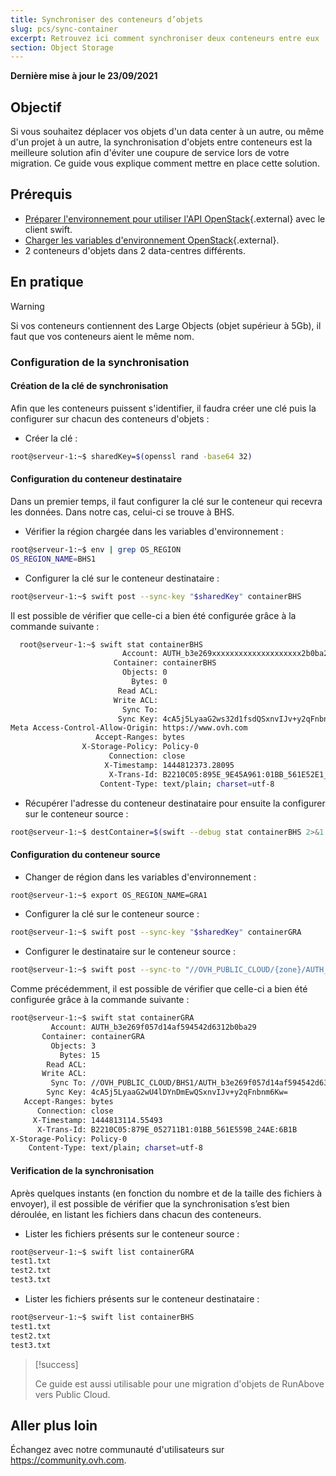 ```yaml
---
title: Synchroniser des conteneurs d’objets
slug: pcs/sync-container
excerpt: Retrouvez ici comment synchroniser deux conteneurs entre eux
section: Object Storage
---
```


**Dernière mise à jour le 23/09/2021**

## Objectif

Si vous souhaitez déplacer vos objets d'un data center à un autre, ou même d'un projet à un autre, la synchronisation d'objets entre conteneurs est la meilleure solution afin d'éviter une coupure de service lors de votre migration. Ce guide vous explique comment mettre en place cette solution.

## Prérequis

- [Préparer l'environnement pour utiliser l'API OpenStack](https://docs.ovh.com/fr/public-cloud/preparer-lenvironnement-pour-utiliser-lapi-openstack/){.external} avec le client swift.
- [Charger les variables d'environnement OpenStack](https://docs.ovh.com/fr/public-cloud/charger-les-variables-denvironnement-openstack/){.external}.
- 2 conteneurs d'objets dans 2 data-centres différents.

## En pratique

> [!warning]
>
> Si vos conteneurs contiennent des Large Objects (objet supérieur à 5Gb), il faut que vos conteneurs aient le même nom.
>

### Configuration de la synchronisation

#### Création de la clé de synchronisation

Afin que les conteneurs puissent s'identifier, il faudra créer une clé puis la configurer sur chacun des conteneurs d'objets :

- Créer la clé :

```bash
root@serveur-1:~$ sharedKey=$(openssl rand -base64 32)
```

#### Configuration du conteneur destinataire

Dans un premier temps, il faut configurer la clé sur le conteneur qui recevra les données. Dans notre cas, celui-ci se trouve à BHS.

- Vérifier la région chargée dans les variables d'environnement :

```bash
root@serveur-1:~$ env | grep OS_REGION
OS_REGION_NAME=BHS1
```

- Configurer la clé sur le conteneur destinataire :

```bash
root@serveur-1:~$ swift post --sync-key "$sharedKey" containerBHS
```

Il est possible de vérifier que celle-ci a bien été configurée grâce à la commande suivante :

```bash
  root@serveur-1:~$ swift stat containerBHS
                         Account: AUTH_b3e269xxxxxxxxxxxxxxxxxxxx2b0ba29
                       Container: containerBHS
                         Objects: 0
                           Bytes: 0
                        Read ACL:
                       Write ACL:
                         Sync To:
                        Sync Key: 4cA5j5LyaaG2ws32d1fsdQSxnvIJv+y2qFnbnm6Kw=
Meta Access-Control-Allow-Origin: https://www.ovh.com
                   Accept-Ranges: bytes
                X-Storage-Policy: Policy-0
                      Connection: close
                     X-Timestamp: 1444812373.28095
                      X-Trans-Id: B2210C05:895E_9E45A961:01BB_561E52E1_16A3:5298
                    Content-Type: text/plain; charset=utf-8
```

- Récupérer l'adresse du conteneur destinataire pour ensuite la configurer sur le conteneur source :

```bash
root@serveur-1:~$ destContainer=$(swift --debug stat containerBHS 2>&1 | grep 'curl -i.*storage' | awk '{ print $4 }')
```


#### Configuration du conteneur source

- Changer de région dans les variables d'environnement :

```bash
root@serveur-1:~$ export OS_REGION_NAME=GRA1
```

- Configurer la clé sur le conteneur source :

```bash
root@serveur-1:~$ swift post --sync-key "$sharedKey" containerGRA
```

- Configurer le destinataire sur le conteneur source :

```bash
root@serveur-1:~$ swift post --sync-to "//OVH_PUBLIC_CLOUD/{zone}/AUTH_account/containerDest" containerGRA
```

Comme précédemment, il est possible de vérifier que celle-ci a bien été configurée grâce à la commande suivante :

```bash
root@serveur-1:~$ swift stat containerGRA
         Account: AUTH_b3e269f057d14af594542d6312b0ba29
       Container: containerGRA
         Objects: 3
           Bytes: 15
        Read ACL:
       Write ACL:
         Sync To: //OVH_PUBLIC_CLOUD/BHS1/AUTH_b3e269f057d14af594542d6312b0ba29/containerBHS
        Sync Key: 4cA5j5LyaaG2wU4lDYnDmEwQSxnvIJv+y2qFnbnm6Kw=
   Accept-Ranges: bytes
      Connection: close
     X-Timestamp: 1444813114.55493
      X-Trans-Id: B2210C05:879E_052711B1:01BB_561E559B_24AE:6B1B
X-Storage-Policy: Policy-0
    Content-Type: text/plain; charset=utf-8
```

#### Verification de la synchronisation

Après quelques instants (en fonction du nombre et de la taille des fichiers à envoyer), il est possible de vérifier que la synchronisation s’est bien déroulée, en listant les fichiers dans chacun des conteneurs.

- Lister les fichiers présents sur le conteneur source :

```bash
root@serveur-1:~$ swift list containerGRA
test1.txt
test2.txt
test3.txt
```

- Lister les fichiers présents sur le conteneur destinataire :

```bash
root@serveur-1:~$ swift list containerBHS
test1.txt
test2.txt
test3.txt
```

> [!success]
>
> Ce guide est aussi utilisable pour une migration d'objets de RunAbove vers Public Cloud.
>

## Aller plus loin

Échangez avec notre communauté d'utilisateurs sur <https://community.ovh.com>.
